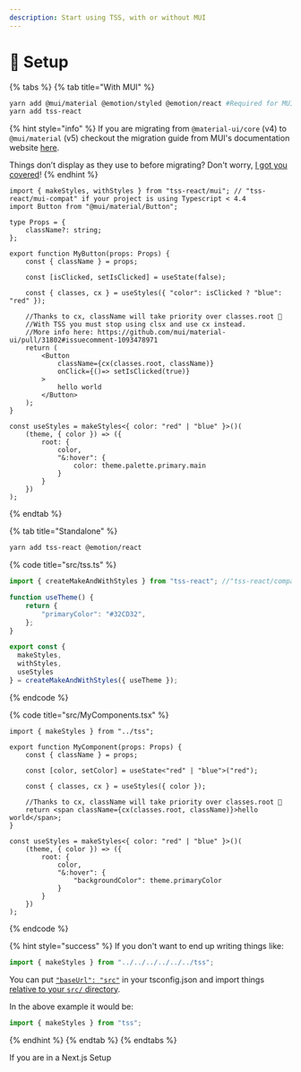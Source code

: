 ```yaml
---
description: Start using TSS, with or without MUI
---
```


# 🔧 Setup

{% tabs %}
{% tab title="With MUI" %}
```bash
yarn add @mui/material @emotion/styled @emotion/react #Required for MUI
yarn add tss-react
```

{% hint style="info" %}
If you are migrating from `@material-ui/core` (v4) to `@mui/material` (v5) checkout the migration guide from MUI's documentation website [here](https://mui.com/material-ui/migration/migrating-from-jss/#2-use-tss-react).

Things don’t display as they use to before migrating? Don't worry, [I got you covered](troubleshoot-migration-to-muiv5-with-tss.md)!
{% endhint %}

```tsx
import { makeStyles, withStyles } from "tss-react/mui"; // "tss-react/mui-compat" if your project is using Typescript < 4.4
import Button from "@mui/material/Button";

type Props = {
    className?: string;
};

export function MyButton(props: Props) {
    const { className } = props;

    const [isClicked, setIsClicked] = useState(false);

    const { classes, cx } = useStyles({ "color": isClicked ? "blue": "red" });

    //Thanks to cx, className will take priority over classes.root 🤩
    //With TSS you must stop using clsx and use cx instead.
    //More info here: https://github.com/mui/material-ui/pull/31802#issuecomment-1093478971
    return (
        <Button 
            className={cx(classes.root, className)}
            onClick={()=> setIsClicked(true)}
        >
            hello world
        </Button>
    );
}

const useStyles = makeStyles<{ color: "red" | "blue" }>()(
    (theme, { color }) => ({
        root: {
            color,
            "&:hover": {
                color: theme.palette.primary.main
            }
        }
    })
);
```


{% endtab %}

{% tab title="Standalone" %}
```bash
yarn add tss-react @emotion/react
```

{% code title="src/tss.ts" %}
```typescript
import { createMakeAndWithStyles } from "tss-react"; //"tss-react/compat" if your project is using Typescript < 4.4

function useTheme() {
    return {
        "primaryColor": "#32CD32",
    };
}

export const { 
  makeStyles,
  withStyles,
  useStyles
} = createMakeAndWithStyles({ useTheme });
```
{% endcode %}

{% code title="src/MyComponents.tsx" %}
```tsx
import { makeStyles } from "../tss";

export function MyComponent(props: Props) {
    const { className } = props;

    const [color, setColor] = useState<"red" | "blue">("red");

    const { classes, cx } = useStyles({ color });

    //Thanks to cx, className will take priority over classes.root 🤩
    return <span className={cx(classes.root, className)}>hello world</span>;
}

const useStyles = makeStyles<{ color: "red" | "blue" }>()(
    (theme, { color }) => ({
        root: {
            color,
            "&:hover": {
                "backgroundColor": theme.primaryColor
            }
        }
    })
);
```
{% endcode %}

{% hint style="success" %}
If you don't want to end up writing things like:

```typescript
import { makeStyles } from "../../../../../../tss";
```

You can put [`"baseUrl": "src"`](https://github.com/InseeFrLab/onyxia-web/blob/ae02b05cd7b17d74fb6a8cbc4c7b1c6f569dfa41/tsconfig.json#L3) in your tsconfig.json and import things [relative to your `src/` directory](https://github.com/garronej/tss-react/blob/314aaab87198e7fd3523e34300288495f3242800/src/test/spa/src/index.tsx#L2-L3).

In the above example it would be:

```typescript
import { makeStyles } from "tss";
```
{% endhint %}
{% endtab %}
{% endtabs %}

If you are in a Next.js Setup&#x20;
